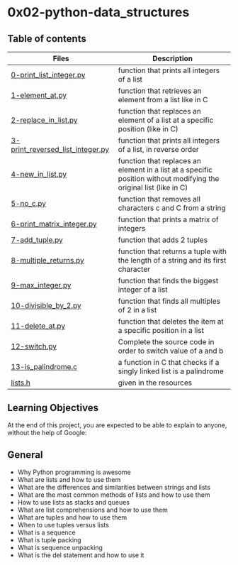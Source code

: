 # 0x02-python-data_structures

## Table of contents

Files | Description
------ | -------
[0-print_list_integer.py](https://github.com/ronroeandassociates/holbertonschool-higher_level_programming/blob/main/0x02-python-data_structures/0-print_list_integer.py) | function that prints all integers of a list
[1-element_at.py](https://github.com/ronroeandassociates/holbertonschool-higher_level_programming/blob/main/0x02-python-data_structures/1-element_at.py) | function that retrieves an element from a list like in C
[2-replace_in_list.py](https://github.com/ronroeandassociates/holbertonschool-higher_level_programming/blob/main/0x02-python-data_structures/2-replace_in_list.py) | function that replaces an element of a list at a specific position (like in C)
[3-print_reversed_list_integer.py](https://github.com/ronroeandassociates/holbertonschool-higher_level_programming/blob/main/0x02-python-data_structures/3-print_reversed_list_integer.py) | function that prints all integers of a list, in reverse order
[4-new_in_list.py](https://github.com/ronroeandassociates/holbertonschool-higher_level_programming/blob/main/0x02-python-data_structures/4-new_in_list.py) | function that replaces an element in a list at a specific position without modifying the original list (like in C)
[5-no_c.py](https://github.com/ronroeandassociates/holbertonschool-higher_level_programming/blob/main/0x02-python-data_structures/5-no_c.py) | function that removes all characters c and C from a string
[6-print_matrix_integer.py](https://github.com/ronroeandassociates/holbertonschool-higher_level_programming/blob/main/0x02-python-data_structures/6-print_matrix-integer.py) | function that prints a matrix of integers
[7-add_tuple.py](https://github.com/ronroeandassociates/holbertonschool-higher_level_programming/blob/main/0x02-python-data_structures/7-add_tuple.py) | function that adds 2 tuples
[8-multiple_returns.py](https://github.com/ronroeandassociates/holbertonschool-higher_level_programming/blob/main/0x02-python-data_structures/8-multiple_returns.py) | function that returns a tuple with the length of a string and its first character
[9-max_integer.py](https://github.com/ronroeandassociates/holbertonschool-higher_level_programming/blob/main/0x02-python-data_structures/9-max_integer.py) | function that finds the biggest integer of a list
[10-divisible_by_2.py](https://github.com/ronroeandassociates/holbertonschool-higher_level_programming/blob/main/0x02-python-data_structures/10-divisible_by_2.py) | function that finds all multiples of 2 in a list
[11-delete_at.py](https://github.com/ronroeandassociates/holbertonschool-higher_level_programming/blob/main/0x02-python-data_structures/11-delete_at.py) | function that deletes the item at a specific position in a list
[12-switch.py](https://github.com/ronroeandassociates/holbertonschool-higher_level_programming/blob/main/0x02-python-data_structures/12-switch.py) | Complete the source code in order to switch value of a and b
[13-is_palindrome.c](https://github.com/ronroeandassociates/holbertonschool-higher_level_programming/blob/main/0x02-python-data_structures/13-is_palindrome.c) | a function in C that checks if a singly linked list is a palindrome
[lists.h](https://github.com/ronroeandassociates/holbertonschool-higher_level_programming/blob/main/0x02-python-data_structures/lists.h) | given in the resources

## Learning Objectives
At the end of this project, you are expected to be able to explain to anyone, without the help of Google:

## General
- Why Python programming is awesome
- What are lists and how to use them
- What are the differences and similarities between strings and lists
- What are the most common methods of lists and how to use them
- How to use lists as stacks and queues
- What are list comprehensions and how to use them
- What are tuples and how to use them
- When to use tuples versus lists
- What is a sequence
- What is tuple packing
- What is sequence unpacking
- What is the del statement and how to use it
